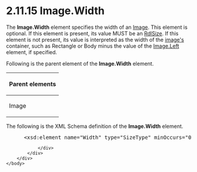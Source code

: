 <html dir="LTR" xmlns:mshelp="http://msdn.microsoft.com/mshelp" xmlns:ddue="http://ddue.schemas.microsoft.com/authoring/2003/5" xmlns:xlink="http://www.w3.org/1999/xlink" xmlns:tool="http://www.microsoft.com/tooltip">
    <head>
        <meta http-equiv="Content-Type" content="text/html; CHARSET=utf-8"></meta>
        <meta name="save" content="history"></meta>
        <title>2.11.15 Image.Width</title>
        <xml>
            <mshelp:toctitle title="2.11.15 Image.Width"></mshelp:toctitle>
            <mshelp:rltitle title="[MS-RDL]: Image.Width"></mshelp:rltitle>
            <mshelp:keyword index="A" term="75d4952a-1244-441e-acac-3fad2a2045bf"></mshelp:keyword>
            <mshelp:attr name="DCSext.ContentType" value="open specification"></mshelp:attr>
            <mshelp:attr name="AssetID" value="75d4952a-1244-441e-acac-3fad2a2045bf"></mshelp:attr>
            <mshelp:attr name="TopicType" value="kbRef"></mshelp:attr>
            <mshelp:attr name="DCSext.Title" value="[MS-RDL]: Image.Width" />
        </xml>
    </head>
    <body>
        <div id="header">
            <h1 class="heading">2.11.15 Image.Width</h1>
        </div>
        <div id="mainSection">
            <div id="mainBody">
                <div id="allHistory" class="saveHistory"></div>
                <div id="sectionSection0" class="section" name="collapseableSection">
                    

<p>The <b>Image.Width</b> element specifies the width of an <a href="63e1e5ab-7c49-4f62-8dbd-62d85de2b153.htm">Image</a>. This element is
optional. If this element is present, its value MUST be an <a href="b40c092e-4fe5-4f7b-a0bf-c98df1361c90.htm">RdlSize</a>. If this element
is not present, its value is interpreted as the width of the <a href="b2482b3f-74ab-4ca8-a9e5-c07955011743.htm#gt_d6b55d1e-aea6-4b7e-a23d-c0de845e0b50">image's</a> container, such as
Rectangle or Body minus the value of the <a href="4eed7a21-8aea-4c32-bec9-1cb710f5413a.htm">Image.Left</a> element, if
specified. </p>

<p>Following is the parent element of the <b>Image.Width</b>
element.</p>

<table>
 <thead>
  <tr>
   <th>
   <p>Parent elements</p>
   </th>
  </tr>
 </thead>
 <tr>
  <td>
  <p>Image</p>
  </td>
 </tr>
</table>

<p>The following is the XML Schema definition of the <b>Image.Width</b>
element.</p>

<dl>
<dd>
<div><pre> &lt;xsd:element name=&quot;Width&quot; type=&quot;SizeType&quot; minOccurs=&quot;0&quot; /&gt;
</pre></div>
</dd></dl>


                </div>
            </div>
        </div>
    </body>
</html>